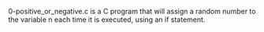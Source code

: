  0-positive_or_negative.c is a C program that will assign a random number to the variable n each time it is executed, using an if statement.

